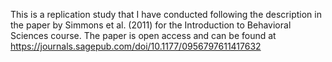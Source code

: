 This is a replication study that I have conducted following the description in the paper by Simmons et al. (2011) for the Introduction to Behavioral Sciences course. 
The paper is open access and can be found at https://journals.sagepub.com/doi/10.1177/0956797611417632
